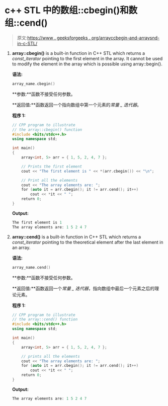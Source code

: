 # c++ STL 中的数组::cbegin()和数组::cend()

> 原文:[https://www . geeksforgeeks . org/arrayccbegin-and-arraysnd-in-c-STL/](https://www.geeksforgeeks.org/arraycbegin-and-arraycend-in-c-stl/)

1.  **array::cbegin()** is a built-in function in C++ STL which returns a *const_iterator* pointing to the first element in the array. It cannot be used to modify the element in the array which is possible using array::begin().

    **语法:**

    ```cpp
    array_name.cbegin() 
    ```

    **参数:**函数不接受任何参数。

    **返回值:**函数返回一个指向数组中第一个元素的*常量 _ 迭代器*。

    **程序 1:**

    ```cpp
    // CPP program to illustrate
    // the array::cbegin() function
    #include <bits/stdc++.h>
    using namespace std;

    int main()
    {
        array<int, 5> arr = { 1, 5, 2, 4, 7 };

        // Prints the first element
        cout << "The first element is " << *(arr.cbegin()) << "\n";

        // Print all the elements
        cout << "The array elements are: ";
        for (auto it = arr.cbegin(); it != arr.cend(); it++)
            cout << *it << " ";
        return 0;
    }
    ```

    **Output:**

    ```cpp
    The first element is 1
    The array elements are: 1 5 2 4 7

    ```

2.  **array::cend()** is a built-in function in C++ STL which returns a *const_iterator* pointing to the theoretical element after the last element in an array.

    **语法:**

    ```cpp
    array_name.cend() 
    ```

    **参数:**函数不接受任何参数。

    **返回值:**函数返回一个*常量 _ 迭代器*，指向数组中最后一个元素之后的理论元素。

    **程序 1:**

    ```cpp
    // CPP program to illustrate
    // the array::cend() function
    #include <bits/stdc++.h>
    using namespace std;

    int main()
    {
        array<int, 5> arr = { 1, 5, 2, 4, 7 };

        // prints all the elements
        cout << "The array elements are: ";
        for (auto it = arr.cbegin(); it != arr.cend(); it++)
            cout << *it << " ";
        return 0;
    }
    ```

    **Output:**

    ```cpp
    The array elements are: 1 5 2 4 7

    ```